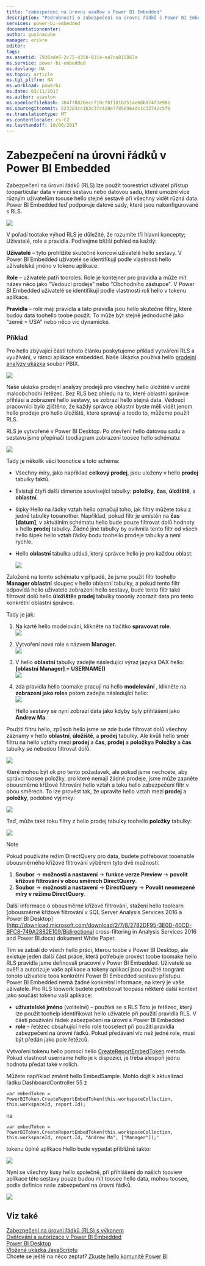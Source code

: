 ```yaml
---
title: "zabezpečení na úrovni aaaRow s Power BI Embedded"
description: "Podrobnosti o zabezpečení na úrovni řádků s Power BI Embedded"
services: power-bi-embedded
documentationcenter: 
author: guyinacube
manager: erikre
editor: 
tags: 
ms.assetid: 7936ade5-2c75-435b-8314-ea7ca815867a
ms.service: power-bi-embedded
ms.devlang: NA
ms.topic: article
ms.tgt_pltfrm: NA
ms.workload: powerbi
ms.date: 03/11/2017
ms.author: asaxton
ms.openlocfilehash: 384f78826ecc710cf8f101b251ae68b074f3e98b
ms.sourcegitcommit: 523283cc1b3c37c428e77850964dc1c33742c5f0
ms.translationtype: MT
ms.contentlocale: cs-CZ
ms.lasthandoff: 10/06/2017
---
```

# <a name="row-level-security-with-power-bi-embedded"></a>Zabezpečení na úrovni řádků v Power BI Embedded

Zabezpečení na úrovni řádků (RLS) lze použít toorestrict uživatel přístup tooparticular data v rámci sestavu nebo datovou sadu, které umožní více různým uživatelům toouse hello stejné sestavě při všechny vidět různá data. Power BI Embedded teď podporuje datové sady, které jsou nakonfigurované s RLS.

![](media/power-bi-embedded-rls/pbi-embedded-rls-flow-1.png)

V pořadí tootake výhod RLS je důležité, že rozumíte tři hlavní koncepty; Uživatelé, role a pravidla. Podívejme bližší pohled na každý:

**Uživatelé** – tyto prohlížíte skutečné koncoví uživatelé hello sestavy. V Power BI Embedded uživatelé se identifikují podle vlastnosti hello uživatelské jméno v tokenu aplikace.

**Role** – uživatelé patří tooroles. Role je kontejner pro pravidla a může mít název něco jako "Vedoucí prodeje" nebo "Obchodního zástupce". V Power BI Embedded uživatelé se identifikují podle vlastnosti rolí hello v tokenu aplikace.

**Pravidla** – role mají pravidla a tato pravidla jsou hello skutečné filtry, které budou data toohello toobe použít. To může být stejně jednoduché jako "země = USA" nebo něco víc dynamické.

### <a name="example"></a>Příklad

Pro hello zbývající části tohoto článku poskytujeme příklad vytváření RLS a využívání, v rámci aplikace embedded. Naše Ukázka používá hello [prodejní analýzy ukázka](http://go.microsoft.com/fwlink/?LinkID=780547) soubor PBIX.

![](media/power-bi-embedded-rls/pbi-embedded-rls-scenario-2.png)

Naše ukázka prodejní analýzy prodejů pro všechny hello úložiště v určité maloobchodní řetězec. Bez RLS bez ohledu na to, které oblastní správce přihlásí a zobrazení hello sestavy, se zobrazí hello stejná data. Vedoucí pracovníci bylo zjištěno, že každý správce oblastní byste měli vidět jenom hello prodeje pro hello úložiště, které spravují a toodo to, můžeme použít RLS.

RLS je vytvořené v Power BI Desktop. Po otevření hello datovou sadu a sestavu jsme přepínači toodiagram zobrazení toosee hello schématu:

![](media/power-bi-embedded-rls/pbi-embedded-rls-diagram-view-3.png)

Tady je několik věcí toonotice s toto schéma:

* Všechny míry, jako například **celkový prodej**, jsou uloženy v hello **prodej** tabulky faktů.
* Existují čtyři další dimenze související tabulky: **položky**, **čas**, **úložiště**, a **oblastní**.
* šipky Hello na řádky vztah hello označují toho, jak filtry můžete toku z jedné tabulky tooanother. Například, pokud filtr je umístěn na **čas [datum]**, v aktuálním schématu hello bude pouze filtrovat dolů hodnoty v hello **prodej** tabulky. Žádné jiné tabulky by ovlivnila tento filtr od všech hello šipek hello vztah řádky bodu toohello prodeje tabulky a není rychle.
* Hello **oblastní** tabulka udává, který správce hello je pro každou oblast:
  
  ![](media/power-bi-embedded-rls/pbi-embedded-rls-district-table-4.png)

Založené na tomto schématu v případě, že jsme použít filtr toohello **Manager oblastní** sloupec v hello oblastní tabulky, a pokud tento filtr odpovídá hello uživatele zobrazení hello sestavy, bude tento filtr také filtrovat dolů hello **úložiště**a **prodej** tabulky tooonly zobrazit data pro tento konkrétní oblastní správce.

Tady je jak:

1. Na kartě hello modelování, klikněte na tlačítko **spravovat role**.  
   ![](media/power-bi-embedded-rls/pbi-embedded-rls-modeling-tab-5.png)
2. Vytvoření nové role s názvem **Manager**.  
   ![](media/power-bi-embedded-rls/pbi-embedded-rls-manager-role-6.png)
3. V hello **oblastní** tabulky zadejte následující výraz jazyka DAX hello: **[oblastní Manager] = USERNAME()**  
   ![](media/power-bi-embedded-rls/pbi-embedded-rls-manager-role-7.png)
4. zda pravidla hello toomake pracují na hello **modelování** , klikněte na **zobrazení jako role**a potom zadejte následující hello:  
   ![](media/power-bi-embedded-rls/pbi-embedded-rls-view-as-roles-8.png)
   
   Hello sestavy se nyní zobrazí data jako kdyby byly přihlášení jako **Andrew Ma**.

Použití filtru hello, způsob hello jsme se zde bude filtrovat dolů všechny záznamy v hello **oblastní**, **úložiště**, a **prodej** tabulky. Ale kvůli hello směr filtru na hello vztahy mezi **prodej** a **čas**, **prodej** a **položky**a **Položky** a **čas** tabulky se nebudou filtrovat dolů.

![](media/power-bi-embedded-rls/pbi-embedded-rls-diagram-view-9.png)

Které mohou být ok pro tento požadavek, ale pokud jsme nechcete, aby správci toosee položky, pro které nemají žádné prodeje, jsme může zapněte obousměrné křížové filtrování hello vztah a toku hello zabezpečení filtr v obou směrech. To lze provést tak, že upravíte hello vztah mezi **prodej** a **položky**, podobné výjimky:

![](media/power-bi-embedded-rls/pbi-embedded-rls-edit-relationship-10.png)

Teď, může také toku filtry z hello prodej tabulky toohello **položky** tabulky:

![](media/power-bi-embedded-rls/pbi-embedded-rls-diagram-view-11.png)

> [!NOTE]
> Pokud používáte režim DirectQuery pro data, budete potřebovat tooenable obousměrného křížové filtrování výběrem tyto dvě možnosti:

1. **Soubor** -> **možnosti a nastavení** -> **funkce verze Preview** -> **povolit křížové filtrování v obou směrech DirectQuery**.
2. **Soubor** -> **možnosti a nastavení** -> **DirectQuery** -> **Povolit neomezené míry v režimu DirectQuery**.

Další informace o obousměrné křížové filtrování, stažení hello toolearn [obousměrné křížové filtrování v SQL Server Analysis Services 2016 a Power BI Desktop](http://download.microsoft.com/download/2/7/8/2782DF95-3E0D-40CD-BFC8-749A2882E109/Bidirectional cross-filtering in Analysis Services 2016 and Power BI.docx) dokument White Paper.

Tím se zabalí do všech hello práci, kterou toobe v Power BI Desktop, ale existuje jeden další část práce, která potřebuje provést toobe toomake hello RLS pravidla jsme definovali pracovní v Power BI Embedded. Uživatelé se ověří a autorizuje vaše aplikace a tokeny aplikací jsou použité toogrant tohoto uživatele tooa konkrétní Power BI Embedded sestavu přístupu. Power BI Embedded nemá žádné konkrétní informace, na který je vaše uživatele. Pro RLS toowork budete potřebovat toopass některé další kontext jako součást tokenu vaší aplikace:

* **uživatelské jméno** (volitelné) – používá se s RLS Toto je řetězec, který lze použít toohelp identifikovat hello uživatele při použití pravidla RLS. V části používání řádek zabezpečení na úrovni s Power BI Embedded
* **role** – řetězec obsahující hello role tooselect při použití pravidla zabezpečení na úrovni řádků. Pokud předávání víc než jedné role, musí být předán jako pole řetězců.

Vytvoření tokenu hello pomocí hello [CreateReportEmbedToken](https://docs.microsoft.com/dotnet/api/microsoft.powerbi.security.powerbitoken?redirectedfrom=MSDN#Microsoft_PowerBI_Security_PowerBIToken_CreateReportEmbedToken_System_String_System_String_System_String_System_DateTime_System_String_System_Collections_Generic_IEnumerable_System_String__) metoda. Pokud vlastnost username hello je k dispozici, je třeba alespoň jednu hodnotu předat také v rolích.

Můžete například změnit hello EmbedSample. Mohlo dojít k aktualizaci řádku DashboardController 55 z

    var embedToken = PowerBIToken.CreateReportEmbedToken(this.workspaceCollection, this.workspaceId, report.Id);

na

    var embedToken = PowerBIToken.CreateReportEmbedToken(this.workspaceCollection, this.workspaceId, report.Id, "Andrew Ma", ["Manager"]);'

tokenu úplné aplikace Hello bude vypadat přibližně takto:

![](media/power-bi-embedded-rls/pbi-embedded-rls-app-token-string-12.png)

Nyní se všechny kusy hello společně, při přihlášení do našich tooview aplikace této sestavy pouze budou mít toosee hello data, mohou toosee, podle definice naše zabezpečení na úrovni řádků.

![](media/power-bi-embedded-rls/pbi-embedded-rls-dashboard-13.png)

## <a name="see-also"></a>Viz také

[Zabezpečení na úrovni řádků (RLS) s výkonem](https://powerbi.microsoft.com/en-us/documentation/powerbi-admin-rls/)  
[Ověřování a autorizace v Power BI Embedded](power-bi-embedded-app-token-flow.md)  
[Power BI Desktop](https://powerbi.microsoft.com/documentation/powerbi-desktop-get-the-desktop/)  
[Vložená ukázka JavaScriptu](https://microsoft.github.io/PowerBI-JavaScript/demo/)  
Chcete se ještě na něco zeptat? [Zkuste hello komunitě Power BI](http://community.powerbi.com/)

